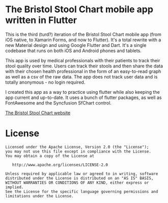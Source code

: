 # The Bristol Stool Chart mobile app written in Flutter
This is the third (turd?) iteration of the Bristol Stool Chart mobile app (from iOS native, to Xamarin Forms, and now to Flutter). It's a total rewrite with a new Material design and using Google Flutter and Dart. It's a single codebase that runs on both iOS and Android phones and tablets.

This app is used by medical professionals with their patients to track their stool quality over time. Users can track their stools and then share the data with their chosen health professional in the form of an easy-to-read graph as well as a csv of the raw data. The app does not track user data and is totally anonymous - no login required.

I created this app as a way to practice using flutter while also keeping the app current and up-to-date. It uses a bunch of flutter packages, as well as FontAwesome and the Syncfusion SfChart control.

[The Bristol Stool Chart website](https://bristolstoolchart.net)

# License

```
Licensed under the Apache License, Version 2.0 (the "License");
you may not use this file except in compliance with the License.
You may obtain a copy of the License at

   http://www.apache.org/licenses/LICENSE-2.0

Unless required by applicable law or agreed to in writing, software
distributed under the License is distributed on an "AS IS" BASIS,
WITHOUT WARRANTIES OR CONDITIONS OF ANY KIND, either express or implied.
See the License for the specific language governing permissions and
limitations under the License.
```
